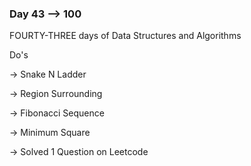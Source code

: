 ### Day 43 --> 100
FOURTY-THREE days of Data Structures and Algorithms

Do's
             
-> Snake N Ladder

-> Region Surrounding

-> Fibonacci Sequence

-> Minimum Square               

-> Solved 1 Question on Leetcode
